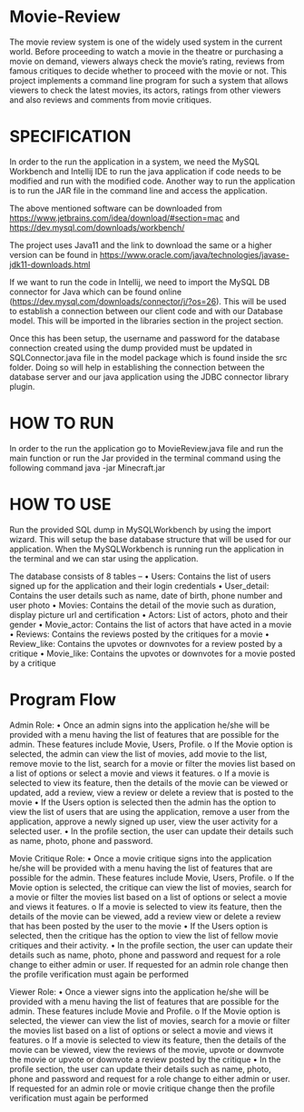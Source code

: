 # Movie-Review
The movie review system is one of the widely used system in the current world. Before proceeding to watch a movie in the theatre or purchasing a movie on demand, viewers always check the movie’s rating, reviews from famous critiques to decide whether to proceed with the movie or not. This project implements a command line program for such a system that allows viewers to check the latest movies, its actors, ratings from other viewers and also reviews and comments from movie critiques.

# SPECIFICATION
In order to the run the application in a system, we need the MySQL Workbench and Intellij IDE to run the java application if code needs to be modified and run with the modified code. Another way to run the application is to run the JAR file in the command line and access the application. 

The above mentioned software can be downloaded from https://www.jetbrains.com/idea/download/#section=mac and
https://dev.mysql.com/downloads/workbench/

The project uses Java11 and the link to download the same or a higher version can be found in https://www.oracle.com/java/technologies/javase-jdk11-downloads.html

If we want to run the code in Intellij, we need to import the MySQL DB connector for Java which can be found online (https://dev.mysql.com/downloads/connector/j/?os=26). This will be used to establish a connection between our client code and with our Database model. This will be imported in the libraries section in the project section.

Once this has been setup, the username and password for the database connection created using the dump provided must be updated in SQLConnector.java file in the model package which is found inside the src folder. Doing so will help in establishing the connection between the database server and our java application using the JDBC connector library plugin.

# HOW TO RUN
In order to the run the application go to MovieReview.java file and run the main function or run the Jar provided in the terminal command using the following command
				java -jar Minecraft.jar
 
# HOW TO USE
Run the provided SQL dump in MySQLWorkbench by using the import wizard. This will setup the base database structure that will be used for our application.
When the MySQLWorkbench is running run the application in the terminal and we can star using the application.

The database consists of 8 tables –
•	Users: Contains the list of users signed up for the application and their login credentials
•	User_detail: Contains the user details such as name, date of birth, phone number and user photo
•	Movies: Contains the detail of the movie such as duration, display picture url and certification
•	Actors: List of actors, photo and their gender
•	Movie_actor: Contains the list of actors that have acted in a movie
•	Reviews: Contains the reviews posted by the critiques for a movie
•	Review_like: Contains the upvotes or downvotes for a review posted by a critique
•	Movie_like: Contains the upvotes or downvotes for a movie posted by a critique

# Program Flow

Admin Role:
•	Once an admin signs into the application he/she will be provided with a menu having the list of features that are possible for the admin. These features include Movie, Users, Profile. 
o	If the Movie option is selected, the admin can view the list of movies, add movie to the list, remove movie to the list, search for a movie or filter the movies list based on a list of options or select a movie and views it features.
o	If a movie is selected to view its feature, then the details of the movie can be viewed or updated, add a review, view a review or delete a review that is posted to the movie
•	If the Users option is selected then the admin has the option to view the list of users that are using the application, remove a user from the application, approve a newly signed up user, view the user activity for a selected user.
•	In the profile section, the user can update their details such as name, photo, phone and password.

Movie Critique Role:
•	Once a movie critique signs into the application he/she will be provided with a menu having the list of features that are possible for the admin. These features include Movie, Users, Profile. 
o	If the Movie option is selected, the critique can view the list of movies, search for a movie or filter the movies list based on a list of options or select a movie and views it features.
o	If a movie is selected to view its feature, then the details of the movie can be viewed, add a review view or delete a review that has been posted by the user to the movie
•	If the Users option is selected, then the critique has the option to view the list of fellow movie critiques and their activity.
•	In the profile section, the user can update their details such as name, photo, phone and password and request for a role change to either admin or user. If requested for an admin role change then the profile verification must again be performed

Viewer Role:
•	Once a viewer signs into the application he/she will be provided with a menu having the list of features that are possible for the admin. These features include Movie and Profile. 
o	If the Movie option is selected, the viewer can view the list of movies, search for a movie or filter the movies list based on a list of options or select a movie and views it features.
o	If a movie is selected to view its feature, then the details of the movie can be viewed, view the reviews of the movie, upvote or downvote the movie or upvote or downvote a review posted by the critique
•	In the profile section, the user can update their details such as name, photo, phone and password and request for a role change to either admin or user. If requested for an admin role or movie critique change then the profile verification must again be performed

